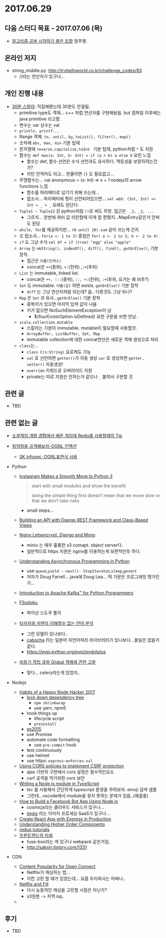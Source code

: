 # 2017.06.29

## 다음 스터디 목표 - 2017.07.06 (목)

* [알고리즘 공부 시작하기 좋은 조합](http://gooddaytocode.blogspot.kr/2016/03/blog-post.html) 정주행.

## 온라인 저지

* string_middle.py: <http://tryhelloworld.co.kr/challenge_codes/83>
  * //라는 연산자가 있구나...

## 개인 진행 내용

* [30분 스칼라](http://tryhelloworld.co.kr/courses/30분-scala): 직접해봤는데 30분도 안걸림.
  * primitive type도 객체... c++ 처럼 연산자를 구현해놨음. but 컴파일 이후에는 java primitive 라고함.
  * 변수는 var 상수는 val
  * `println, printf...`
  * Range 객체: `to, until, by`, `toList(), filter(), map()`
  * 숫자에 `abs, max, min` 기본 탑재
  * 문자열에 `reverse,capitalize,toInt ` 기본 탑재, python처럼 `*` 도 지원
  * 함수는 `def max(a: Int, b: Int) = if (a > b) a else b` 요런 느낌
    * 함수는 def, 함수 선언은 수식 선언과도 유사하다. 멱등성을 보장하려는건가?
    * 리턴 안적어도 되고... 한줄이면 `{}` 도 필요없고...
  * 무명함수는... val anonymous = (x: Int) => x + 1 nodejs의 arrow functions 느낌
    * 함수를 파라메터로 넘기기 위해 쓰는데...
    * 맙소사... 파라메터에 형이 선언되어있으면... `val add: (Int, Int) => Int = _ + _` 요래도 된단다.
  * `Tuple1 ~ Tuple22`  걍 python처럼 `()`로 써도 무방. 접근은 ` _1, _2, ...`
    * 그르치... 한번에 여러 값 리턴할때 이게 참 편했지...MapEntry같은거 안써도 된당
  * `while, for`를 제공하지만... `(0 until 10).sum` 같이 쓰는게 간지
  * 오 맙소사... `for(a <- 1 to 3)` 중첩은 `for( a <- 1 to 3; b <- 2 to 4)`
  * `if` 도 그냥 수식 `val bf = if (true) "egg" else "apple"`
  * `Array` 는 `mkString(), indexOf(), diff(), find(), getOrElse()`,  기본 장착.
    * 접근은 `이름(인덱스)`
    * concat은 `++`(중위), `+:`(전위) ,`:+`(후위)
  * `List` 는 immutable, linked list.
    * concat은 `++, :::`(중위), `::, +:`(전위), `:+`(후위, 요거는 왜 비추?)
  * `Set` 도 immutable.  `이름(값)` 하면 exists. `getOrElse()` 기본 장착
    * `diff` 는 그냥 연산자처럼 되는데? 음.. 다른것도 그냥 되나?
  * `Map` 은 `Set` 과 유사...`getOrElse()` 기본 장착
    * 중복키가 있으면 마지막 입력 값이 나옴
    * 키가 없으면 NoSuchElementException이 남
      * ${fourExistsOption.isDefined} 요런 구문을 쓰면 안남.
  * `scala.collection.mutable` 
    * 스칼라는 기본이 immutable. mutable이 필요할때 사용할것.
    * `ArrayBuffer, ListBuffer, Set, Map`
    * immutable collection에 대한 concat연산은 새로운 객체 생성으로 처리
  * `class`는...
    * `class C(s:String)` 요로케도 가능
    * `val` 로  선언하면 `getter()`가 자동 생성 `var` 로 생성하면 `getter, setter()` 자동생성!
    * `override` 키워드로 오버라이드 지원
    * private는 따로 지원은 안하는거 같으나 `_` 붙여서 구분할 것


## 관련 글

* TBD

## 관련 없는 글

* [소셜게임 개발 경험에서 배운 게임에 Redis를 사용할때의 Tip](http://qiita.com/ta_ta_ta_miya/items/0c50e169b5ed58aaf26b)

* [취약점을 공격해보자-OGNL 인젝션](http://qiita.com/tamura__246/items/6307889936d6e7c98403)

  * [SK infosec: OGNL표현식 사용](http://blog.naver.com/PostView.nhn?blogId=skinfosec2000&logNo=220954123887)

* Python
  * [Instagram Makes a Smooth Move to Python 3](https://thenewstack.io/instagram-makes-smooth-move-python-3/)

    > start with small modules and show the benefit
    >
    > doing the simple thing first doesn’t mean that we move slow or that we don’t take risks
    * small steps...

  * [Building an API with Django REST Framework and Class-Based Views](https://medium.com/@ktruong008/building-an-api-with-django-rest-framework-and-class-based-views-75b369b30396)

  * [Nginx Letsencrypt, Django and Minio](https://medium.com/@sarit.r/nginx-letsencrypt-and-minio-9b7a504ed61f)
    * minio 는 매우 훌륭한 s3 comapt. object server다.
    * 일반적으로 https 지원은 nginx를 이용하는게 보편적인듯 하다.

  * [Understanding Asynchronous Programming in Python](https://dbader.org/blog/understanding-asynchronous-programming-in-python)
    * use `queue`,`yield - next()- StopIteraton`,`sleep`,`gevent`
    * 저자가 Doug Farrell... java에 Doug Lea... 떡 가문은 프로그래밍 명가인가...

  * [Introduction to Apache Kafka™ for Python Programmers](https://www.confluent.io/blog/introduction-to-apache-kafka-for-python-programmers/)

  * [FSudoku](https://github.com/jcoffland/fsudoku)

    * 파이선 스도쿠 풀이

  * [타카자와 카렌의 이해할수 없는 언어 분석](http://qiita.com/naoyu822/items/9d7a83879c161573f63c)

    * 그런 모델이 있나보다..
    * [cabocha](https://taku910.github.io/cabocha/) 라는 일본어 자연어처리 라이브러리가 있나보다...쓸일은 없을거 같다.
    * https://pypi.python.org/pypi/pydotplus

  * [비동기 작업 큐와 Global 객체에 관한 고찰](http://mcchae.egloos.com/11266084)

    * 맞다... celery라는게 있었지..

* Nodejs

  * [Habits of a Happy Node Hacker 2017](https://blog.heroku.com/node-habits-2017)
    * [lock down dependency tree](https://blog.outsider.ne.kr/759)
      * `npm shrinkwrap`
      * use yarn, npm5
    * hook things up
      * lifecycle script
      * `preinstall`
    * [es2015](https://github.com/lukehoban/es6features)
    * use Promise
    * automate code formatting
      * use `pre-commit` hook
    * test continuously
    * use helmet
    * use https: `express-enforces-ssl`
  * [Using CORS policies to implement CSRF protection](https://mixmax.com/blog/modern-csrf)
    * ajax 기반의 구현에서 cors 설정은 필수적인요소
    * csrf 공격을 막기위한 cors 보안
  * [Writing a Node.js module in TypeScript](https://www.twilio.com/blog/2017/06/writing-a-node-module-in-typescript.html)
    * tsc 를 사용해서 간단하게 typescript 환경을 꾸려보자. emoji 검색 샘플
    * 그런데...vscode에서 module을 찾지 못하는 문제가 있음..(해결중)
  * [How to Build a Facebook Bot App Using Node.js](https://cosmicjs.com/blog/how-to-build-a-facebook-bot-app-using-nodejs)
    * cosmicjs라는 클라우드 서비스가 있구나...
    * [imgix](https://www.imgix.com/) 라는 이미지 프로세싱 SaaS가 있구나...
  * [Create React App with Express in Production](https://daveceddia.com/create-react-app-express-production/)
  * [Understanding Higher Order Components](https://medium.freecodecamp.com/understanding-higher-order-components-6ce359d761b)
  * [redux-tutorials](https://github.com/markerikson/react-redux-links/blob/master/redux-tutorials.md)
  * [프론트엔드의 미래](http://qiita.com/kurosame/items/af0716f73da45812d224)
    * fuse-box라는 게 있구나 webpack 같은거임.
    * <http://saksin.tistory.com/1331>

* CDN

  * [Content Popularity for Open Connect](https://medium.com/netflix-techblog/content-popularity-for-open-connect-b86d56f613b)
    * Netflix가 캐싱하는 법... 
    * 이런 고민 할 때가 있었는데... 요즘 우리회사는 어쩌나..
  * [Netflix and Fill](https://medium.com/netflix-techblog/netflix-and-fill-c43a32b490c0)
    * 다시 능동적인 캐싱을 고민할 시점은 아닌가?
    * s3원본 -> 지역 isp,
  * ​

## 후기

* TBD

